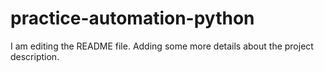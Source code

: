 # practice-automation-python
I am editing the README file. Adding some more details about the project description.
